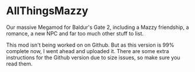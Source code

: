 # AllThingsMazzy
Our massive Megamod for Baldur's Gate 2, including a Mazzy friendship, a romance, a new NPC and far too much other stuff to list.

This mod isn't being worked on on Github. But as this version is 99% complete now, I went ahead and uploaded it. There are some extra instructions for the Github version due to size issues, so make sure you read them.
